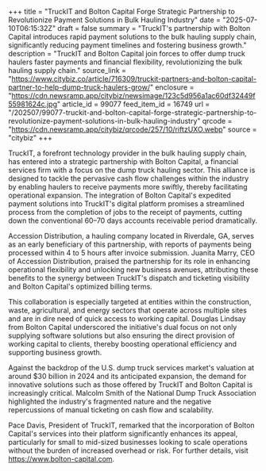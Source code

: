 +++
title = "TruckIT and Bolton Capital Forge Strategic Partnership to Revolutionize Payment Solutions in Bulk Hauling Industry"
date = "2025-07-10T06:15:32Z"
draft = false
summary = "TruckIT's partnership with Bolton Capital introduces rapid payment solutions to the bulk hauling supply chain, significantly reducing payment timelines and fostering business growth."
description = "TruckIT and Bolton Capital join forces to offer dump truck haulers faster payments and financial flexibility, revolutionizing the bulk hauling supply chain."
source_link = "https://www.citybiz.co/article/716309/truckit-partners-and-bolton-capital-partner-to-help-dump-truck-haulers-grow/"
enclosure = "https://cdn.newsramp.app/citybiz/newsimage/123c5d956a1ac60df32449f55981624c.jpg"
article_id = 99077
feed_item_id = 16749
url = "/202507/99077-truckit-and-bolton-capital-forge-strategic-partnership-to-revolutionize-payment-solutions-in-bulk-hauling-industry"
qrcode = "https://cdn.newsramp.app/citybiz/qrcode/257/10/riftzUXO.webp"
source = "citybiz"
+++

<p>TruckIT, a forefront technology provider in the bulk hauling supply chain, has entered into a strategic partnership with Bolton Capital, a financial services firm with a focus on the dump truck hauling sector. This alliance is designed to tackle the pervasive cash flow challenges within the industry by enabling haulers to receive payments more swiftly, thereby facilitating operational expansion. The integration of Bolton Capital's expedited payment solutions into TruckIT's digital platform promises a streamlined process from the completion of jobs to the receipt of payments, cutting down the conventional 60–70 days accounts receivable period dramatically.</p><p>Accession Distribution, a hauling company located in Riverdale, GA, serves as an early beneficiary of this partnership, with reports of payments being processed within 4 to 5 hours after invoice submission. Juanita Marry, CEO of Accession Distribution, praised the partnership for its role in enhancing operational flexibility and unlocking new business avenues, attributing these benefits to the synergy between TruckIT's dispatch and ticketing visibility and Bolton Capital's optimized billing terms.</p><p>This collaboration is especially targeted at entities within the construction, waste, agricultural, and energy sectors that operate across multiple sites and are in dire need of quick access to working capital. Douglas Lindsay from Bolton Capital underscored the initiative's dual focus on not only supplying software solutions but also ensuring the direct provision of working capital to clients, thereby boosting operational efficiency and supporting business growth.</p><p>Against the backdrop of the U.S. dump truck services market's valuation at around $30 billion in 2024 and its anticipated expansion, the demand for innovative solutions such as those offered by TruckIT and Bolton Capital is increasingly critical. Malcolm Smith of the National Dump Truck Association highlighted the industry's fragmented nature and the negative repercussions of manual ticketing on cash flow and scalability.</p><p>Pace Davis, President of TruckIT, remarked that the incorporation of Bolton Capital's services into their platform significantly enhances its appeal, particularly for small to mid-sized businesses looking to scale operations without the burden of increased overhead or risk. For further details, visit <a href='https://www.bolton-capital.com' rel='nofollow' target='_blank'>https://www.bolton-capital.com</a>.</p>